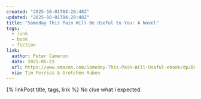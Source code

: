 ```yaml
---
created: "2025-10-01T04:28:48Z"
updated: "2025-10-01T04:28:48Z"
title: "Someday This Pain Will Be Useful to You: A Novel"
tags:
  - link
  - book
  - fiction
link:
  author: Peter Cameron
  date: 2025-05-21
  url: https://www.amazon.com/Someday-This-Pain-Will-Useful-ebook/dp/B004UND8GG
  via: Tim Ferriss & Gretchen Ruben
---
```


{% linkPost title, tags, link %} No clue what I expected.
